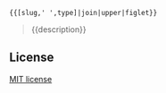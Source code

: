 ```
{{[slug,' ',type]|join|upper|figlet}}
```
> {{description}}

## License

[MIT license](http://opensource.org/licenses/mit-license.php)
